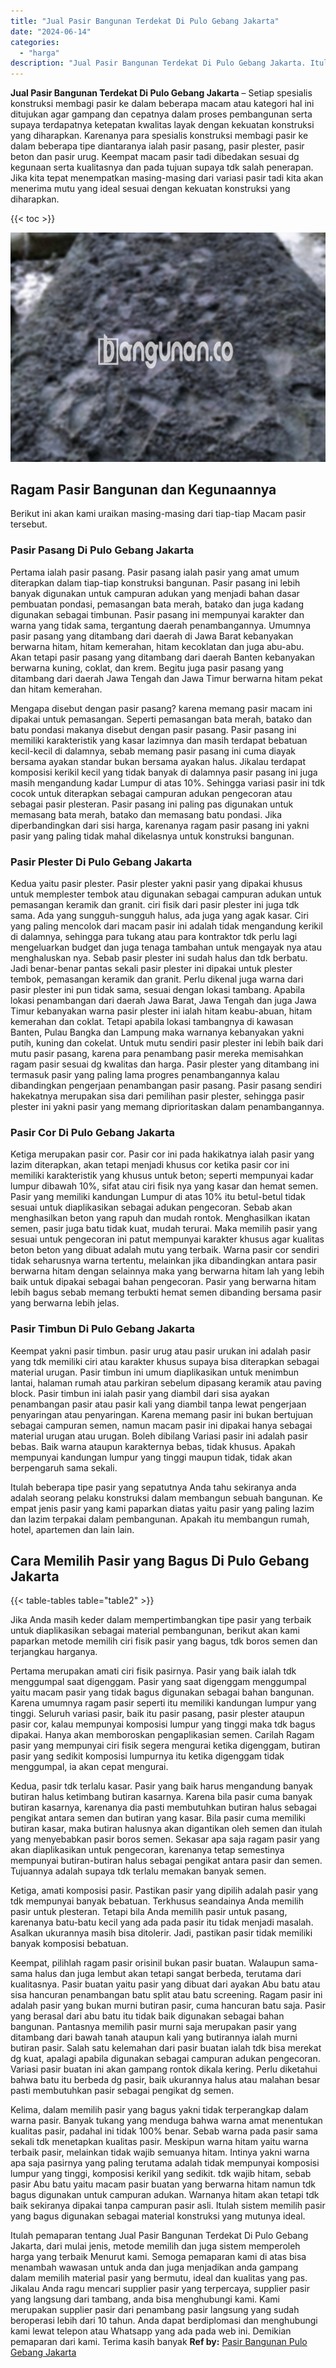 ```yaml
---
title: "Jual Pasir Bangunan Terdekat Di Pulo Gebang Jakarta"
date: "2024-06-14"
categories: 
  - "harga"
description: "Jual Pasir Bangunan Terdekat Di Pulo Gebang Jakarta. Itulah pemaparan tentang Jual Pasir Bangunan Terdekat Di Pulo Gebang Jakarta, dari mulai jenis, metode m..."
---
```


**Jual Pasir Bangunan Terdekat Di Pulo Gebang Jakarta** – Setiap spesialis konstruksi membagi pasir ke dalam beberapa macam atau kategori hal ini ditujukan agar gampang dan cepatnya dalam proses pembangunan serta supaya terdapatnya ketepatan kwalitas layak dengan kekuatan konstruksi yang diharapkan. Karenanya para spesialis konstruksi membagi pasir ke dalam beberapa tipe diantaranya ialah pasir pasang, pasir plester, pasir beton dan pasir urug. Keempat macam pasir tadi dibedakan sesuai dg kegunaan serta kualitasnya dan pada tujuan supaya tdk salah penerapan. Jika kita tepat menempatkan masing-masing dari variasi pasir tadi kita akan menerima mutu yang ideal sesuai dengan kekuatan konstruksi yang diharapkan.

{{< toc >}}

![Jual Pasir Bangunan Terdekat Di Pulo Gebang Jakarta](/images/jual-pasir-bangunan-16.png)

## Ragam Pasir Bangunan dan Kegunaannya

Berikut ini akan kami uraikan masing-masing dari tiap-tiap Macam pasir tersebut.

### Pasir Pasang Di Pulo Gebang Jakarta

Pertama ialah pasir pasang. Pasir pasang ialah pasir yang amat umum diterapkan dalam tiap-tiap konstruksi bangunan. Pasir pasang ini lebih banyak digunakan untuk campuran adukan yang menjadi bahan dasar pembuatan pondasi, pemasangan bata merah, batako dan juga kadang digunakan sebagai timbunan. Pasir pasang ini mempunyai karakter dan warna yang tidak sama, tergantung daerah penambangannya. Umumnya pasir pasang yang ditambang dari daerah di Jawa Barat kebanyakan berwarna hitam, hitam kemerahan, hitam kecoklatan dan juga abu-abu. Akan tetapi pasir pasang yang ditambang dari daerah Banten kebanyakan berwarna kuning, coklat, dan krem. Begitu juga pasir pasang yang ditambang dari daerah Jawa Tengah dan Jawa Timur berwarna hitam pekat dan hitam kemerahan.

Mengapa disebut dengan pasir pasang? karena memang pasir macam ini dipakai untuk pemasangan. Seperti pemasangan bata merah, batako dan batu pondasi makanya disebut dengan pasir pasang. Pasir pasang ini memiliki karakteristik yang kasar lazimnya dan masih terdapat bebatuan kecil-kecil di dalamnya, sebab memang pasir pasang ini cuma diayak bersama ayakan standar bukan bersama ayakan halus. Jikalau terdapat komposisi kerikil kecil yang tidak banyak di dalamnya pasir pasang ini juga masih mengandung kadar Lumpur di atas 10%. Sehingga variasi pasir ini tdk cocok untuk diterapkan sebagai campuran adukan pengecoran atau sebagai pasir plesteran. Pasir pasang ini paling pas digunakan untuk memasang bata merah, batako dan memasang batu pondasi. Jika diperbandingkan dari sisi harga, karenanya ragam pasir pasang ini yakni pasir yang paling tidak mahal dikelasnya untuk konstruksi bangunan.

### Pasir Plester Di Pulo Gebang Jakarta

Kedua yaitu pasir plester. Pasir plester yakni pasir yang dipakai khusus untuk memplester tembok atau digunakan sebagai campuran adukan untuk pemasangan keramik dan granit. ciri fisik dari pasir plester ini juga tdk sama. Ada yang sungguh-sungguh halus, ada juga yang agak kasar. Ciri yang paling mencolok dari macam pasir ini adalah tidak mengandung kerikil di dalamnya, sehingga para tukang atau para kontraktor tdk perlu lagi mengeluarkan budget dan juga tenaga tambahan untuk mengayak nya atau menghaluskan nya. Sebab pasir plester ini sudah halus dan tdk berbatu. Jadi benar-benar pantas sekali pasir plester ini dipakai untuk plester tembok, pemasangan keramik dan granit. Perlu dikenal juga warna dari pasir plester ini pun tidak sama, sesuai dengan lokasi tambang. Apabila lokasi penambangan dari daerah Jawa Barat, Jawa Tengah dan juga Jawa Timur kebanyakan warna pasir plester ini ialah hitam keabu-abuan, hitam kemerahan dan coklat. Tetapi apabila lokasi tambangnya di kawasan Banten, Pulau Bangka dan Lampung maka warnanya kebanyakan yakni putih, kuning dan cokelat. Untuk mutu sendiri pasir plester ini lebih baik dari mutu pasir pasang, karena para penambang pasir mereka memisahkan ragam pasir sesuai dg kwalitas dan harga. Pasir plester yang ditambang ini termasuk pasir yang paling lama progres penambangannya kalau dibandingkan pengerjaan penambangan pasir pasang. Pasir pasang sendiri hakekatnya merupakan sisa dari pemilihan pasir plester, sehingga pasir plester ini yakni pasir yang memang diprioritaskan dalam penambangannya.

### Pasir Cor Di Pulo Gebang Jakarta

Ketiga merupakan pasir cor. Pasir cor ini pada hakikatnya ialah pasir yang lazim diterapkan, akan tetapi menjadi khusus cor ketika pasir cor ini memiliki karakteristik yang khusus untuk beton; seperti mempunyai kadar lumpur dibawah 10%, sifat atau ciri fisik nya yang kasar dan hemat semen. Pasir yang memiliki kandungan Lumpur di atas 10% itu betul-betul tidak sesuai untuk diaplikasikan sebagai adukan pengecoran. Sebab akan menghasilkan beton yang rapuh dan mudah rontok. Menghasilkan ikatan semen, pasir juga batu tidak kuat, mudah terurai. Maka memilih pasir yang sesuai untuk pengecoran ini patut mempunyai karakter khusus agar kualitas beton beton yang dibuat adalah mutu yang terbaik. Warna pasir cor sendiri tidak seharusnya warna tertentu, melainkan jika dibandingkan antara pasir berwarna hitam dengan selainnya maka yang berwarna hitam lah yang lebih baik untuk dipakai sebagai bahan pengecoran. Pasir yang berwarna hitam lebih bagus sebab memang terbukti hemat semen dibanding bersama pasir yang berwarna lebih jelas.

### Pasir Timbun Di Pulo Gebang Jakarta

Keempat yakni pasir timbun. pasir urug atau pasir urukan ini adalah pasir yang tdk memiliki ciri atau karakter khusus supaya bisa diterapkan sebagai material urugan. Pasir timbun ini umum diaplikasikan untuk menimbun lantai, halaman rumah atau parkiran sebelum dipasang keramik atau paving block. Pasir timbun ini ialah pasir yang diambil dari sisa ayakan penambangan pasir atau pasir kali yang diambil tanpa lewat pengerjaan penyaringan atau penyaringan. Karena memang pasir ini bukan bertujuan sebagai campuran semen, namun macam pasir ini dipakai hanya sebagai material urugan atau urugan. Boleh dibilang Variasi pasir ini adalah pasir bebas. Baik warna ataupun karakternya bebas, tidak khusus. Apakah mempunyai kandungan lumpur yang tinggi maupun tidak, tidak akan berpengaruh sama sekali.

Itulah beberapa tipe pasir yang sepatutnya Anda tahu sekiranya anda adalah seorang pelaku konstruksi dalam membangun sebuah bangunan. Ke empat jenis pasir yang kami paparkan diatas yaitu pasir yang paling lazim dan lazim terpakai dalam pembangunan. Apakah itu membangun rumah, hotel, apartemen dan lain lain.

## Cara Memilih Pasir yang Bagus Di Pulo Gebang Jakarta

{{< table-tables table="table2" >}}

Jika Anda masih keder dalam mempertimbangkan tipe pasir yang terbaik untuk diaplikasikan sebagai material pembangunan, berikut akan kami paparkan metode memilih ciri fisik pasir yang bagus, tdk boros semen dan terjangkau harganya.

Pertama merupakan amati ciri fisik pasirnya. Pasir yang baik ialah tdk menggumpal saat digenggam. Pasir yang saat digenggam menggumpal yaitu macam pasir yang tidak bagus digunakan sebagai bahan bangunan. Karena umumnya ragam pasir seperti itu memiliki kandungan lumpur yang tinggi. Seluruh variasi pasir, baik itu pasir pasang, pasir plester ataupun pasir cor, kalau mempunyai komposisi lumpur yang tinggi maka tdk bagus dipakai. Hanya akan memboroskan pengaplikasian semen. Carilah Ragam pasir yang mempunyai ciri fisik segera mengurai ketika digenggam, butiran pasir yang sedikit komposisi lumpurnya itu ketika digenggam tidak menggumpal, ia akan cepat mengurai.

Kedua, pasir tdk terlalu kasar. Pasir yang baik harus mengandung banyak butiran halus ketimbang butiran kasarnya. Karena bila pasir cuma banyak butiran kasarnya, karenanya dia pasti membutuhkan butiran halus sebagai pengikat antara semen dan butiran yang kasar. Bila pasir cuma memiliki butiran kasar, maka butiran halusnya akan digantikan oleh semen dan itulah yang menyebabkan pasir boros semen. Sekasar apa saja ragam pasir yang akan diaplikasikan untuk pengecoran, karenanya tetap semestinya mempunyai butiran-butiran halus sebagai pengikat antara pasir dan semen. Tujuannya adalah supaya tdk terlalu memakan banyak semen.

Ketiga, amati komposisi pasir. Pastikan pasir yang dipilih adalah pasir yang tdk mempunyai banyak bebatuan. Terkhusus seandainya Anda memilih pasir untuk plesteran. Tetapi bila Anda memilih pasir untuk pasang, karenanya batu-batu kecil yang ada pada pasir itu tidak menjadi masalah. Asalkan ukurannya masih bisa ditolerir. Jadi, pastikan pasir tidak memiliki banyak komposisi bebatuan.

Keempat, pilihlah ragam pasir orisinil bukan pasir buatan. Walaupun sama-sama halus dan juga lembut akan tetapi sangat berbeda, terutama dari kualitasnya. Pasir buatan yaitu pasir yang dibuat dari ayakan Abu batu atau sisa hancuran penambangan batu split atau batu screening. Ragam pasir ini adalah pasir yang bukan murni butiran pasir, cuma hancuran batu saja. Pasir yang berasal dari abu batu itu tidak baik digunakan sebagai bahan bangunan. Pantasnya memilih pasir murni saja merupakan pasir yang ditambang dari bawah tanah ataupun kali yang butirannya ialah murni butiran pasir. Salah satu kelemahan dari pasir buatan ialah tdk bisa merekat dg kuat, apalagi apabila digunakan sebagai campuran adukan pengecoran. Variasi pasir buatan ini akan gampang rontok dikala kering. Perlu diketahui bahwa batu itu berbeda dg pasir, baik ukurannya halus atau malahan besar pasti membutuhkan pasir sebagai pengikat dg semen.

Kelima, dalam memilih pasir yang bagus yakni tidak terperangkap dalam warna pasir. Banyak tukang yang menduga bahwa warna amat menentukan kualitas pasir, padahal ini tidak 100% benar. Sebab warna pada pasir sama sekali tdk menetapkan kualitas pasir. Meskipun warna hitam yaitu warna terbaik pasir, melainkan tidak wajib semuanya hitam. Intinya yakni warna apa saja pasirnya yang paling terutama adalah tidak mempunyai komposisi lumpur yang tinggi, komposisi kerikil yang sedikit. tdk wajib hitam, sebab pasir Abu batu yaitu macam pasir buatan yang berwarna hitam namun tdk bagus digunakan untuk campuran adukan. Warnanya hitam akan tetapi tdk baik sekiranya dipakai tanpa campuran pasir asli. Itulah sistem memilih pasir yang bagus digunakan sebagai material konstruksi yang mutunya ideal.

Itulah pemaparan tentang Jual Pasir Bangunan Terdekat Di Pulo Gebang Jakarta, dari mulai jenis, metode memilih dan juga sistem memperoleh harga yang terbaik Menurut kami. Semoga pemaparan kami di atas bisa menambah wawasan untuk anda dan juga menjadikan anda gampang dalam memilih material pasir yang bermutu, ideal dan kualitas yang pas. Jikalau Anda ragu mencari supplier pasir yang terpercaya, supplier pasir yang langsung dari tambang, anda bisa menghubungi kami. Kami merupakan supplier pasir dari penambang pasir langsung yang sudah beroperasi lebih dari 10 tahun. Anda dapat berdiplomasi dan menghubungi kami lewat telepon atau Whatsapp yang ada pada web ini. Demikian pemaparan dari kami. Terima kasih banyak
**Ref by:** [Pasir Bangunan Pulo Gebang Jakarta](https://id.wikipedia.org/wiki/Pasir)
